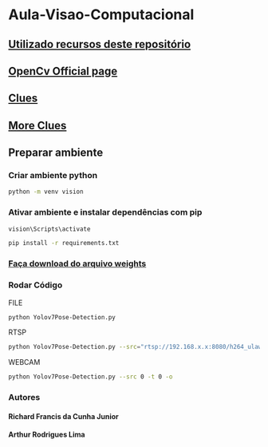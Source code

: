 # Aula-Visao-Computacional

## [Utilizado recursos deste repositório](https://github.com/WongKinYiu/yolov7.git)

## [OpenCv Official page](https://docs.opencv.org/4.x/d1/dfb/intro.html)

## [Clues](https://stackabuse.com/real-time-pose-estimation-from-video-in-python-with-yolov7/)

## [More Clues](https://learnopencv.com/yolov7-object-detection-paper-explanation-and-inference/)

## Preparar ambiente

### Criar ambiente python
```sh
python -m venv vision
```

### Ativar ambiente e instalar dependências com pip
```sh
vision\Scripts\activate
```

```sh
pip install -r requirements.txt
```

### [Faça download do arquivo weights](https://github.com/WongKinYiu/yolov7/releases/download/v0.1/yolov7-w6-pose.pt)

### Rodar Código

FILE

```sh
python Yolov7Pose-Detection.py
```

RTSP

```sh
python Yolov7Pose-Detection.py --src="rtsp://192.168.x.x:8080/h264_ulaw.sdp" -t 1
```

WEBCAM

```sh
python Yolov7Pose-Detection.py --src 0 -t 0 -o
```

### Autores 

#### Richard Francis da Cunha Junior

#### Arthur Rodrigues Lima 

